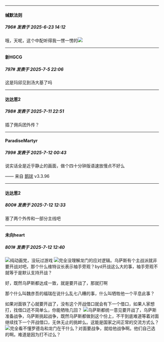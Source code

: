 ﻿
*****

####  缄默法则  
##### 796#       发表于 2025-6-23 14:12

哦，天呢，这个中配听得我一愣一愣的<img src="https://static.stage1st.com/image/smiley/face2017/125.png" referrerpolicy="no-referrer">

*****

####  新HGCG  
##### 797#       发表于 2025-7-5 22:06

这是玛邱见到汤大基了吗

*****

####  达达葱2  
##### 798#       发表于 2025-7-11 22:51

插了佣兵团外传？


*****

####  ParadiseMartyr  
##### 799#       发表于 2025-7-12 00:43

说实话全是近乎静止的画面，做个四十分钟版语速放慢点不好么

—— 来自 [鹅球](https://www.pgyer.com/GcUxKd4w) v3.3.96


*****

####  达达葱2  
##### 800#       发表于 2025-7-12 12:33

塞了两个外传和一部分主线吧


*****

####  未向heart  
##### 801#       发表于 2025-7-12 12:40

<img src="https://static.stage1st.com/image/smiley/face2017/018.png" referrerpolicy="no-referrer">纯动画党，没玩过游戏
<img src="https://static.stage1st.com/image/smiley/face2017/001.png" referrerpolicy="no-referrer">完全没理解龙门的应对逻辑。乌萨斯有个主战派就非要开战对吧，那个什么维特议长表示袖手旁观？byd开战这么大的事，袖手旁观不就等于是默认支持开战？

好，既然乌萨斯都达成一致，就是要开战了，那就打啊

那个什么叫魏彦吾的福瑞在说什么乱七八糟的事，什么叫牺牲他一个平息此事？

如果对面铁了心就要开战了，没有这个开战借口就会有下一个借口，如果人家想打，找借口还不简单么，你能牺牲几回？
<img src="https://static.stage1st.com/image/smiley/face2017/124.png" referrerpolicy="no-referrer">乌萨斯都统一意见要开战了，乌萨斯准备战争，乌萨斯挑起战争，既然乌萨斯都做到这个份上，不干到底难道等着对面继续找下一个开战借口，无休无止的挑衅么。这能是国家之间正常的交流方式么？
<img src="https://static.stage1st.com/image/smiley/face2017/125.png" referrerpolicy="no-referrer">完全看不懂罗德岛和龙门在干什么？对面要战争，就给他战争啊。他们自己选的啊。难道是因为打不过么？

